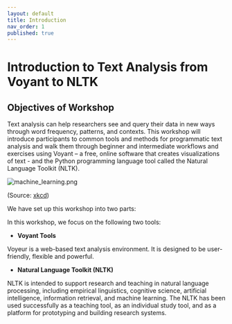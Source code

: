 ```yaml
---
layout: default
title: Introduction
nav_order: 1
published: true
---
```

# Introduction to Text Analysis from Voyant to NLTK

## Objectives of Workshop


Text analysis can help researchers see and query their data in new ways through word frequency, patterns, and contexts.  This workshop will introduce participants to common tools and methods for programmatic text analysis and walk them through beginner and intermediate workflows and exercises using Voyant – a free, online software that creates visualizations of text - and the Python programming language tool called the Natural Language Toolkit (NLTK).  

![machine_learning.png]({{site.baseurl}}/machine_learning.png)

(Source: [xkcd](https://xkcd.com/))

We have set up this workshop into two parts:

In this workshop, we focus on the following two tools:

- **Voyant Tools**

Voyeur is a web-based text analysis environment. It is designed to be user-friendly, flexible and powerful.

- **Natural Language Toolkit (NLTK)**

NLTK is intended to support research and teaching in natural language processing, including empirical linguistics, cognitive science, artificial intelligence, information retrieval, and machine learning.  The NLTK has been used successfully as a teaching tool, as an individual study tool, and as a platform for prototyping and building research systems.

